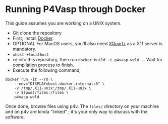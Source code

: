 # Running P4Vasp through Docker 

This guide assumes you are working on a UNIX system. 

* Git clone the repository
* First, install [Docker](https://docs.docker.com/engine/install/).
* OPTIONAL For MacOS users, you'll also need [XQuartz](https://www.xquartz.org/) as a X11 server is mandatory.
* `xhost +localhost`
* `cd` into this repository, then run `docker build -t p4vasp-weld .`. Wait for compilation process to finish.
* Execute the following command,

```
docker run -it --rm \                                                           
    --env="DISPLAY=host.docker.internal:0" \
    -v /tmp/.X11-unix:/tmp/.X11-unix \
    -v $(pwd)/files:/files \
    p4vasp-weld
```

Once done, browse files using p4v. The `files/` directory on your machine and on p4v are kinda "linked" ; it's your only way to discuss with the software.
